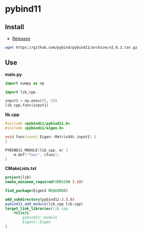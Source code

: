 # pybind11

## Install

* [Releases](https://github.com/pybind/pybind11/releases)

```bash
wget https://github.com/pybind/pybind11/archive/v2.6.1.tar.gz
```

## Use

**main.py**

```python
import numpy as np

import lib_cpp

input1 = np.ones((5, 5))
lib_cpp.func(input1)
```

**lib.cpp**

```c++
#include <pybind11/pybind11.h>
#include <pybind11/eigen.h>

void func(const Eigen::MatrixXd& input1) {
}

PYBIND11_MODULE(lib_cpp, m) {
    m.def("func", &func);
}
```

**CMakeLists.txt**

```cmake
project(lib)
cmake_minimum_required(VERSION 3.10)

find_package(Eigen3 REQUIRED)

add_subdirectory(pybind11-2.5.0)
pybind11_add_module(lib_cpp lib.cpp)
target_link_libraries(lib_cpp
    PRIVATE
        pybind11::module
        Eigen3::Eigen
)
```
